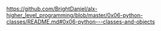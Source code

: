 https://github.com/BrightDaniel/alx-higher_level_programming/blob/master/0x06-python-classes/README.md#0x06-python---classes-and-objects
